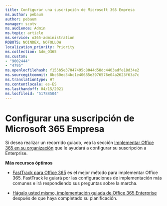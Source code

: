```yaml
---
title: Configurar una suscripción de Microsoft 365 Empresa
ms.author: pebaum
author: pebaum
manager: scotv
ms.audience: Admin
ms.topic: article
ms.service: o365-administration
ROBOTS: NOINDEX, NOFOLLOW
localization_priority: Priority
ms.collection: Adm_O365
ms.custom:
- "9002444"
- "4795"
ms.openlocfilehash: f155b5e37047495c8044d58dc4403adfe18d34e2
ms.sourcegitcommit: 8bc60ec34bc1e40685e3976576e04a2623f63a7c
ms.translationtype: HT
ms.contentlocale: es-ES
ms.lasthandoff: 04/15/2021
ms.locfileid: "51788504"
---
```

# <a name="set-up-a-microsoft-365-business-subscription"></a>Configurar una suscripción de Microsoft 365 Empresa

Si desea realizar un recorrido guiado, vea la sección [Implementar Office 365 en su organización](https://docs.microsoft.com/office365/enterprise/setup-overview-for-enterprises) que le ayudará a configurar su suscripción a Enterprise.

**Más recursos óptimos**

- [FastTrack para Office 365](https://docs.microsoft.com/fasttrack/O365-fasttrack-benefit-for-office-365) es el mejor método para implementar Office 365. FastTrack le guiará por las configuraciones de implementación más comunes e irá respondiendo sus preguntas sobre la marcha. 

- [Hágalo usted mismo, implementación guiada de Office 365 Enterprise](https://docs.microsoft.com/office365/enterprise/setup-overview-for-enterprises#do-it-yourself-guided-deployment-of-office-365-enterprise) después de que haya completado su planificación. 

